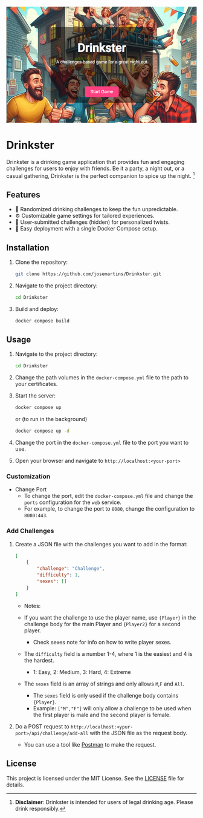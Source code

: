![Drinkster](preview.png)

# Drinkster

Drinkster is a drinking game application that provides fun and engaging challenges for users to enjoy with friends.
Be it a party, a night out, or a casual gathering, Drinkster is the perfect companion to spice up the night. [^1]


## Features

- 🎲 Randomized drinking challenges to keep the fun unpredictable.
- ⚙️ Customizable game settings for tailored experiences.
- 📝 User-submitted challenges (hidden) for personalized twists.
- 🐳 Easy deployment with a single Docker Compose setup.

## Installation

1. Clone the repository:
    ```bash
    git clone https://github.com/josemartins/Drinkster.git
    ```
2. Navigate to the project directory:
    ```bash
    cd Drinkster
    ```
3. Build and deploy:
    ```bash
    docker compose build
    ```

## Usage



1. Navigate to the project directory:
    ```bash
    cd Drinkster
    ```
2. Change the path volumes in the `docker-compose.yml` file to the path to your certificates.

3. Start the server:
    ```bash
    docker compose up 
    ```
    or (to run in the background)
    ```bash
    docker compose up -d
    ```
4. Change the port in the `docker-compose.yml` file to the port you want to use.

5. Open your browser and navigate to `http://localhost:<your-port>`

### Customization
 * Change Port
    - To change the port, edit the `docker-compose.yml` file and change the `ports` configuration for the `web` service.
    - For example, to change the port to `8080`, change the configuration to `8080:443`.

### Add Challenges

1. Create a JSON file with the challenges you want to add in the format:
    ```json
    [
        {
            "challenge": "Challenge",
            "difficulty": 1,
            "sexes": []
        }
    ]
    ```
    
    * Notes: 
    - If you want the challenge to use the player name, use `{Player}` in the challenge body for the main Player and `{Player2}` for a second player. 
        - Check sexes note for info on how to write player sexes.

    - The `difficulty` field is a number 1-4, where 1 is the easiest and 4 is the hardest.
        - 1: Easy, 2: Medium, 3: Hard, 4: Extreme

    - The `sexes` field is an array of strings and only allows `M`,`F` and `All`.
        - The `sexes` field is only used if the challenge body contains `{Player}`.
        - Example: `["M","F"]` will only allow a challenge to be used when the first player is male and the second player is female.

2. Do a POST request to `http://localhost:<ypur-port>/api/challenge/add-all` with the JSON file as the request body.
    - You can use a tool like [Postman](https://www.postman.com/) to make the request.
 

## License

This project is licensed under the MIT License. See the [LICENSE](LICENSE) file for details.


[^1]: **Disclaimer**: Drinkster is intended for users of legal drinking age. Please drink responsibly.
